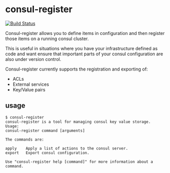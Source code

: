 consul-register
===============

[![Build Status](https://travis-ci.org/williambailey/consul-register.svg)](https://travis-ci.org/williambailey/consul-register)

Consul-register allows you to define items in configuration and then register those items on a running consul cluster.

This is useful in situations where you have your infrastructure defined as code and want ensure that important parts of your consul configuration are also under version control.

Consul-register currently supports the registration and exporting of:
* ACLs
* External services
* Key/Value pairs

usage
-----

```
$ consul-register
consul-register is a tool for managing consul key value storage.
Usage:
consul-register command [arguments]

The commands are:

apply    Apply a list of actions to the consul server.
export   Export consul configuration.

Use "consul-register help [command]" for more information about a command.
```
